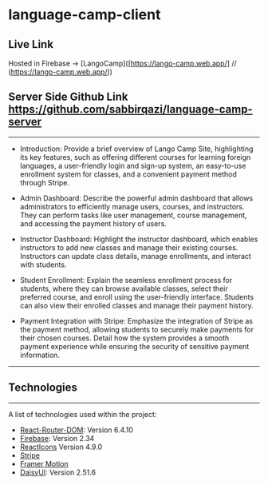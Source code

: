 # language-camp-client
## Live Link
Hosted in Firebase -> [LangoCamp]([https://lango-camp.web.app/] // (https://lango-camp.web.app/))   
## Server Side Github Link  https://github.com/sabbirqazi/language-camp-server
***
* Introduction: Provide a brief overview of Lango Camp Site, highlighting its key features, such as offering different courses for learning foreign languages, a user-friendly login and sign-up system, an easy-to-use enrollment system for classes, and a convenient payment method through Stripe.

* Admin Dashboard: Describe the powerful admin dashboard that allows administrators to efficiently manage users, courses, and instructors. They can perform tasks like user management, course management, and accessing the payment history of users.

* Instructor Dashboard: Highlight the instructor dashboard, which enables instructors to add new classes and manage their existing courses. Instructors can update class details, manage enrollments, and interact with students.

* Student Enrollment: Explain the seamless enrollment process for students, where they can browse available classes, select their preferred course, and enroll using the user-friendly interface. Students can also view their enrolled classes and manage their payment history.

* Payment Integration with Stripe: Emphasize the integration of Stripe as the payment method, allowing students to securely make payments for their chosen courses. Detail how the system provides a smooth payment experience while ensuring the security of sensitive payment information.
***


## Technologies
***
A list of technologies used within the project:
* [React-Router-DOM](https://reactrouter.com/en/main): Version 6.4.10
* [Firebase](https://firebase.google.com/): Version 2.34
* [ReactIcons](https://react-icons.github.io/react-icons) Version 4.9.0
* [Stripe](https://stripe.com/docs/js)
* [Framer Motion](https://www.framer.com/motion/)
* [DaisyUI](https://daisyui.com/): Version 2.51.6

